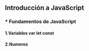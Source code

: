 ## Introducción a JavaScript

### * Fundamentos de JavaScript
#### 1.Variables var let const  
#### 2.Numeros
